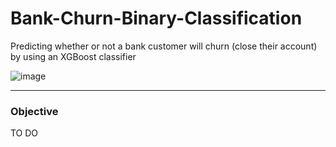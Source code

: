 # Bank-Churn-Binary-Classification
Predicting whether or not a bank customer will churn (close their account) by using an XGBoost classifier

![image](https://github.com/user-attachments/assets/c5b8fec1-5ce5-44b4-8e5f-340f969eb541)

---

### Objective
TO DO
